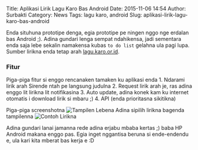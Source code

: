 Title: Aplikasi Lirik Lagu Karo Bas Android
Date: 2015-11-06 14:54
Author: Surbakti
Category: News
Tags: lagu karo, android
Slug: aplikasi-lirik-lagu-karo-bas-android

Enda situhuna prototipe denga, egia prototipe pe ningen nggo nge erdalan bas Android ;). Adina gundari lenga sempat ndahikensa, jadi sementara enda saja lebe sekalin
namakensa kubas `to do list` gelahna ula pagi lupa. Sumber lirikna enda tetap arah <a href="http://lagu.karo.or.id">lagu.karo.or.id</a>. 

<h3>Fitur</h3>
Piga-piga fitur si enggo rencanaken tamaken ku aplikasi enda 
1. Ndarami lirik arah Sirende ntah pe langsung judulna
2. Request lirik arah je, ras adina enggo lit lirikna lit notifikasina 
3. Auto update, adina konek kam ku internet otomatis i download lirik si mbaru ;) 
4. API (enda prioritasna sikitikna)

Piga-piga screenshotna 
<img src="/gambar/arahlebe-aplikasi-android.png" class="img-responsive" alt="Tampilen Lebena">
Adina sipilih lirikna bagenda tampilenna
<img src="/gambar/contoh-lirikna.png" class="img-responsive" alt="Contoh Lirikna">

Adina gundari lanai jamanna rede adina erjabu mbaba kertas ;) baba HP Android makana enggo pas. Egia inget nggantisa beruna si ende-endendu e, ula kari kita mberat bas kerja e :D

